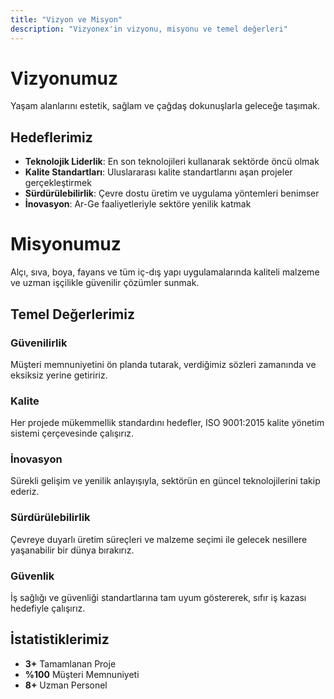 ```yaml
---
title: "Vizyon ve Misyon"
description: "Vizyonex'in vizyonu, misyonu ve temel değerleri"
---
```


# Vizyonumuz

Yaşam alanlarını estetik, sağlam ve çağdaş dokunuşlarla geleceğe taşımak.

## Hedeflerimiz

- **Teknolojik Liderlik**: En son teknolojileri kullanarak sektörde öncü olmak
- **Kalite Standartları**: Uluslararası kalite standartlarını aşan projeler gerçekleştirmek
- **Sürdürülebilirlik**: Çevre dostu üretim ve uygulama yöntemleri benimser
- **İnovasyon**: Ar-Ge faaliyetleriyle sektöre yenilik katmak

# Misyonumuz

Alçı, sıva, boya, fayans ve tüm iç-dış yapı uygulamalarında kaliteli malzeme ve uzman işçilikle güvenilir çözümler sunmak.

## Temel Değerlerimiz

### Güvenilirlik
Müşteri memnuniyetini ön planda tutarak, verdiğimiz sözleri zamanında ve eksiksiz yerine getiririz.

### Kalite
Her projede mükemmellik standardını hedefler, ISO 9001:2015 kalite yönetim sistemi çerçevesinde çalışırız.

### İnovasyon
Sürekli gelişim ve yenilik anlayışıyla, sektörün en güncel teknolojilerini takip ederiz.

### Sürdürülebilirlik
Çevreye duyarlı üretim süreçleri ve malzeme seçimi ile gelecek nesillere yaşanabilir bir dünya bırakırız.

### Güvenlik
İş sağlığı ve güvenliği standartlarına tam uyum göstererek, sıfır iş kazası hedefiyle çalışırız.

## İstatistiklerimiz

- **3+** Tamamlanan Proje
- **%100** Müşteri Memnuniyeti
- **8+** Uzman Personel